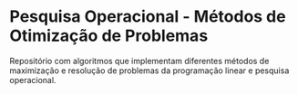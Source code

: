 # Pesquisa Operacional - Métodos de Otimização de Problemas
Repositório com algoritmos que implementam diferentes métodos de maximização e resolução de problemas da programação linear e pesquisa operacional.
